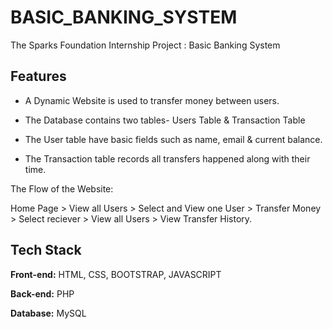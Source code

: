 # BASIC_BANKING_SYSTEM

The Sparks Foundation Internship Project : Basic Banking System

## Features

- A Dynamic Website is used to transfer money between users.

- The Database contains two tables- Users Table & Transaction Table

- The User table have basic fields such as name, email & current balance.

- The Transaction table records all transfers happened along with their time.

The Flow of the Website:

Home Page > View all Users > Select and View one User > Transfer Money > Select reciever > View all Users > View Transfer History.


## Tech Stack

**Front-end:** HTML, CSS, BOOTSTRAP, JAVASCRIPT

**Back-end:** PHP

**Database:** MySQL
